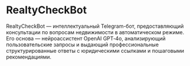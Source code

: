 # RealtyCheckBot
RealtyCheckBot — интеллектуальный Telegram-бот, предоставляющий консультации по вопросам недвижимости в автоматическом режиме. Его основа — нейроассистент OpenAI GPT‑4o, анализирующий пользовательские запросы и выдающий профессиональные структурированные ответы с юридическими ссылками и пошаговыми рекомендациями.
